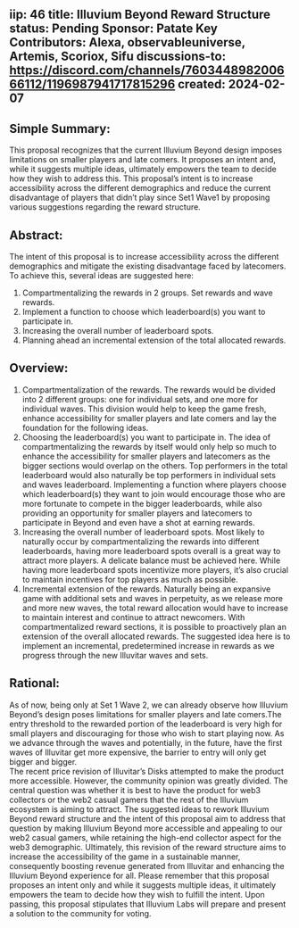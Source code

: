 iip: 46
title: Illuvium Beyond Reward Structure
status: Pending
Sponsor: Patate 
Key Contributors: Alexa, observableuniverse, Artemis, Scoriox, Sifu
discussions-to: https://discord.com/channels/760344898200666112/1196987941717815296
created: 2024-02-07
---
## Simple Summary:
This proposal recognizes that the current Illuvium Beyond design imposes limitations on smaller players and late comers. It proposes an intent and, while it suggests multiple ideas, ultimately empowers the team to decide how they wish to address this.
This proposal’s intent is to increase accessibility across the different demographics and reduce the current disadvantage of players that didn’t play since Set1 Wave1 by proposing various suggestions regarding the reward structure.
## Abstract:
The intent of this proposal is to increase accessibility across the different demographics and mitigate the existing disadvantage faced by latecomers. To achieve this, several ideas are suggested here:
1) Compartmentalizing the rewards in 2 groups. Set rewards and wave rewards.
2) Implement a function to choose which leaderboard(s) you want to participate in.
3) Increasing the overall number of leaderboard spots.
4) Planning ahead an incremental extension of the total allocated rewards.
## Overview:
1) Compartmentalization of the rewards.
The rewards would be divided into 2 different groups: one for individual sets, and one more for individual waves. This division would help to keep the game fresh, enhance accessibility for smaller players and late comers and lay the foundation for the following ideas. 
2) Choosing the leaderboard(s) you want to participate in.
The idea of compartmentalizing the rewards by itself would only help so much to enhance the accessibility for smaller players and latecomers as the bigger sections would overlap on the others. Top performers in the total leaderboard would also naturally be top performers in individual sets and waves leaderboard.
Implementing a function where players choose which leaderboard(s) they want to join would encourage those who are more fortunate to compete in the bigger leaderboards, while also providing an opportunity for smaller players and latecomers to participate in Beyond and even have a shot at earning rewards.
3) Increasing the overall number of leaderboard spots.
Most likely to naturally occur by compartmentalizing the rewards into different leaderboards, having more leaderboard spots overall is a great way to attract more players. A delicate balance must be achieved here. While having more leaderboard spots incentivize more players, it’s also crucial to maintain incentives for top players as much as possible.
4) Incremental extension of the rewards.
Naturally being an expansive game with additional sets and waves in perpetuity, as we release more and more new waves, the total reward allocation would have to increase to maintain interest and continue to attract newcomers.
With compartmentalized reward sections, it is possible to proactively plan an extension of the overall allocated rewards. The suggested idea here is to implement an incremental, predetermined increase in rewards as we progress through the new Illuvitar waves and sets.
## Rational:
As of now, being only at Set 1 Wave 2, we can already observe how Illuvium Beyond’s design poses limitations for smaller players and late comers.The entry threshold to the rewarded portion of the leaderboard is very high for small players and discouraging for those who wish to start playing now. As we advance through the waves and potentially, in the future, have the first waves of Illuvitar get more expensive, the barrier to entry will only get bigger and bigger.   
The recent price revision of Illuvitar’s Disks attempted to make the product more accessible. However, the community opinion was greatly divided. The central question was whether it is best to have the product for web3 collectors or the web2 casual gamers that the rest of the Illuvium ecosystem is aiming to attract.
The suggested ideas to rework Illuvium Beyond reward structure and the intent of this proposal aim to address that question by making Illuvium Beyond more accessible and appealing to our web2 casual gamers, while retaining the high-end collector aspect for the web3 demographic.
Ultimately, this revision of the reward structure aims to increase the accessibility of the game in a sustainable manner, consequently boosting revenue generated from Illuvitar and enhancing the Illuvium Beyond experience for all.
Please remember that this proposal proposes an intent only and while it suggests multiple ideas, it ultimately empowers the team to decide how they wish to fulfill the intent.
Upon passing, this proposal stipulates that Illuvium Labs will prepare and present a solution to the community for voting.
